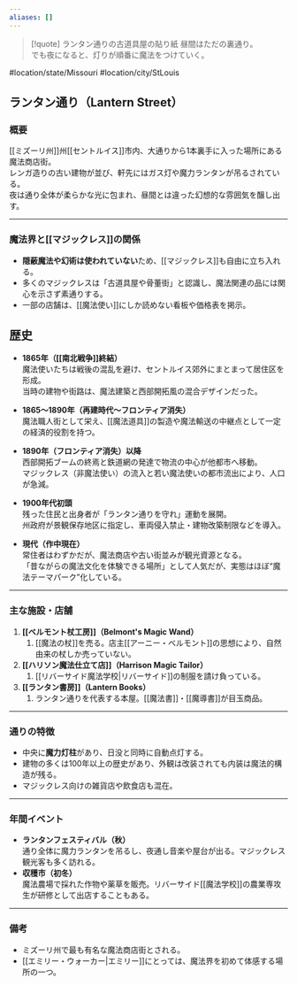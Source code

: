 ```yaml
---
aliases: []
---
```

> [!quote] ランタン通りの古道具屋の貼り紙
> 昼間はただの裏通り。  
> でも夜になると、灯りが順番に魔法をつけていく。


#location/state/Missouri #location/city/StLouis 
## ランタン通り（Lantern Street）

### 概要
[[ミズーリ州]]州[[セントルイス]]市内、大通りから1本裏手に入った場所にある魔法商店街。  
レンガ造りの古い建物が並び、軒先にはガス灯や魔力ランタンが吊るされている。  
夜は通り全体が柔らかな光に包まれ、昼間とは違った幻想的な雰囲気を醸し出す。

---

### 魔法界と[[マジックレス]]の関係
- **隠蔽魔法や幻術は使われていない**ため、[[マジックレス]]も自由に立ち入れる。
- 多くのマジックレスは「古道具屋や骨董街」と認識し、魔法関連の品には関心を示さず素通りする。
- 一部の店舗は、[[魔法使い]]にしか読めない看板や価格表を掲示。

## 歴史

- **1865年（[[南北戦争]]終結）**  
  魔法使いたちは戦後の混乱を避け、セントルイス郊外にまとまって居住区を形成。  
  当時の建物や街路は、魔法建築と西部開拓風の混合デザインだった。

- **1865〜1890年（再建時代〜フロンティア消失）**  
  魔法職人街として栄え、[[魔法道具]]の製造や魔法輸送の中継点として一定の経済的役割を持つ。

- **1890年（フロンティア消失）以降**  
  西部開拓ブームの終焉と鉄道網の発達で物流の中心が他都市へ移動。  
  マジックレス（非魔法使い）の流入と若い魔法使いの都市流出により、人口が急減。

- **1900年代初頭**  
  残った住民と出身者が「ランタン通りを守れ」運動を展開。  
  州政府が景観保存地区に指定し、車両侵入禁止・建物改築制限などを導入。

- **現代（作中現在）**  
  常住者はわずかだが、魔法商店や古い街並みが観光資源となる。  
  「昔ながらの魔法文化を体験できる場所」として人気だが、実態はほぼ“魔法テーマパーク”化している。

---

### 主な施設・店舗
1. **[[ベルモント杖工房]]（Belmont's Magic Wand）**
	1. [[魔法の杖]]を売る。店主[[アーニー・ベルモント]]の思想により、自然由来の杖しか売っていない。
3. **[[ハリソン魔法仕立て店]]（Harrison Magic Tailor）**
	1. [[リバーサイド魔法学校|リバーサイド]]の制服を請け負っている。
4. **[[ランタン書房]]（Lantern Books）**
	1. ランタン通りを代表する本屋。[[魔法書]]・[[魔導書]]が目玉商品。

---

### 通りの特徴
- 中央に**魔力灯柱**があり、日没と同時に自動点灯する。
- 建物の多くは100年以上の歴史があり、外観は改装されても内装は魔法的構造が残る。
- マジックレス向けの雑貨店や飲食店も混在。

---

### 年間イベント
- **ランタンフェスティバル（秋）**  
  通り全体に魔力ランタンを吊るし、夜通し音楽や屋台が出る。マジックレス観光客も多く訪れる。
- **収穫市（初冬）**  
  魔法農場で採れた作物や薬草を販売。リバーサイド[[魔法学校]]の農業専攻生が研修として出店することもある。

---

### 備考
- ミズーリ州で最も有名な魔法商店街とされる。
- [[エミリー・ウォーカー|エミリー]]にとっては、魔法界を初めて体感する場所の一つ。
